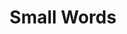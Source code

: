 ---
title: Small Words
layout: revealjs-vocabulary
category: warm-up
script: 
- and
- but
- by
- from
- to
- for
- with
- without
- of
- now
- then
- soon
- later
- other
- another
- many
- few
- much
- little
---